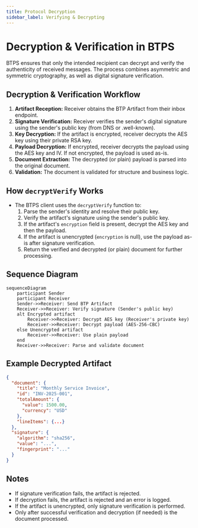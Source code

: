 ```yaml
---
title: Protocol Decryption
sidebar_label: Verifying & Decrypting 
---
```

# Decryption & Verification in BTPS

BTPS ensures that only the intended recipient can decrypt and verify the authenticity of received messages. The process combines asymmetric and symmetric cryptography, as well as digital signature verification.

## Decryption & Verification Workflow

1. **Artifact Reception:** Receiver obtains the BTP Artifact from their inbox endpoint.
2. **Signature Verification:** Receiver verifies the sender's digital signature using the sender's public key (from DNS or .well-known).
3. **Key Decryption:** If the artifact is encrypted, receiver decrypts the AES key using their private RSA key.
4. **Payload Decryption:** If encrypted, receiver decrypts the payload using the AES key and IV. If not encrypted, the payload is used as-is.
5. **Document Extraction:** The decrypted (or plain) payload is parsed into the original document.
6. **Validation:** The document is validated for structure and business logic.

## How `decryptVerify` Works
- The BTPS client uses the `decryptVerify` function to:
  1. Parse the sender's identity and resolve their public key.
  2. Verify the artifact's signature using the sender's public key.
  3. If the artifact's `encryption` field is present, decrypt the AES key and then the payload.
  4. If the artifact is unencrypted (`encryption` is null), use the payload as-is after signature verification.
  5. Return the verified and decrypted (or plain) document for further processing.

## Sequence Diagram

```mermaid
sequenceDiagram
    participant Sender
    participant Receiver
    Sender->>Receiver: Send BTP Artifact
    Receiver->>Receiver: Verify signature (Sender's public key)
    alt Encrypted artifact
        Receiver->>Receiver: Decrypt AES key (Receiver's private key)
        Receiver->>Receiver: Decrypt payload (AES-256-CBC)
    else Unencrypted artifact
        Receiver->>Receiver: Use plain payload
    end
    Receiver->>Receiver: Parse and validate document
```

## Example Decrypted Artifact

```json
{
  "document": {
    "title": "Monthly Service Invoice",
    "id": "INV-2025-001",
    "totalAmount": {
      "value": 1500.00,
      "currency": "USD"
    },
    "lineItems": {...}
  },
  "signature": {
    "algorithm": "sha256",
    "value": "...",
    "fingerprint": "..."
  }
}
```

## Notes
- If signature verification fails, the artifact is rejected.
- If decryption fails, the artifact is rejected and an error is logged.
- If the artifact is unencrypted, only signature verification is performed.
- Only after successful verification and decryption (if needed) is the document processed. 